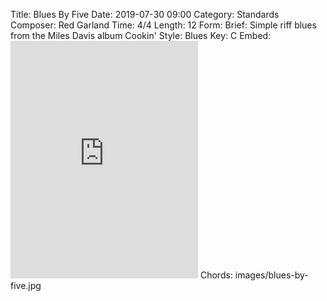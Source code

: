 Title: Blues By Five
Date: 2019-07-30 09:00
Category: Standards
Composer: Red Garland
Time: 4/4
Length: 12
Form:
Brief: Simple riff blues from the Miles Davis album Cookin'
Style: Blues
Key: C
Embed: <iframe src="https://open.spotify.com/embed/user/thatdavidmiller/playlist/0YzfTE5ZOhRnhOWLPSVYxs" width="300" height="380" frameborder="0" allowtransparency="true" allow="encrypted-media"></iframe>
Chords: images/blues-by-five.jpg
